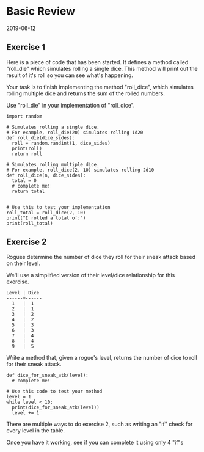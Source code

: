 # Basic Review
2019-06-12

## Exercise 1
Here is a piece of code that has been started. It defines a method called "roll_die" which simulates rolling a single dice. This method will print out the result of it's roll so you can see what's happening.

Your task is to finish implementing the method "roll_dice", which simulates rolling multiple dice and returns the sum of the rolled numbers.

Use "roll_die" in your implementation of "roll_dice".

```
import random

# Simulates rolling a single dice.
# For example, roll_die(20) simulates rolling 1d20
def roll_die(dice_sides):
  roll = random.randint(1, dice_sides)
  print(roll)
  return roll

# Simulates rolling multiple dice.
# For example, roll_dice(2, 10) simulates rolling 2d10
def roll_dice(n, dice_sides):
  total = 0
  # complete me!
  return total


# Use this to test your implementation
roll_total = roll_dice(2, 10)
print("I rolled a total of:")
print(roll_total)

```

## Exercise 2
Rogues determine the number of dice they roll for their sneak attack based on their level.

We'll use a simplified version of their level/dice relationship for this exercise.
```
Level | Dice
------+------
  1   |  1   
  2   |  1   
  3   |  2   
  4   |  2   
  5   |  3   
  6   |  3  
  7   |  4   
  8   |  4   
  9   |  5   
```

Write a method that, given a rogue's level, returns the number of dice to roll for their sneak attack.

```
def dice_for_sneak_atk(level):
  # complete me!

# Use this code to test your method
level = 1
while level < 10:
  print(dice_for_sneak_atk(level))
  level += 1
```

There are multiple ways to do exercise 2, such as writing an "if" check for every level in the table. 

Once you have it working, see if you can complete it using only 4 "if"s